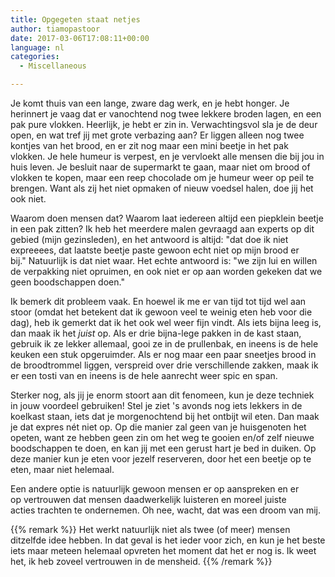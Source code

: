 ```yaml
---
title: Opgegeten staat netjes
author: tiamopastoor
date: 2017-03-06T17:08:11+00:00
language: nl
categories:
  - Miscellaneous

---
```

Je komt thuis van een lange, zware dag werk, en je hebt honger. Je herinnert je vaag dat er vanochtend nog twee lekkere broden lagen, en een pak pure vlokken. Heerlijk, je hebt er zin in. Verwachtingsvol sla je de deur open, en wat tref jij met grote verbazing aan? Er liggen alleen nog twee kontjes van het brood, en er zit nog maar een mini beetje in het pak vlokken. Je hele humeur is verpest, en je vervloekt alle mensen die bij jou in huis leven. Je besluit naar de supermarkt te gaan, maar niet om brood of vlokken te kopen, maar een reep chocolade om je humeur weer op peil te brengen. Want als zij het niet opmaken of nieuw voedsel halen, doe jij het ook niet.

Waarom doen mensen dat? Waarom laat iedereen altijd een piepklein beetje in een pak zitten? Ik heb het meerdere malen gevraagd aan experts op dit gebied (mijn gezinsleden), en het antwoord is altijd: "dat doe ik niet expreeees, dat laatste beetje paste gewoon echt niet op mijn brood er bij." Natuurlijk is dat niet waar. Het echte antwoord is: "we zijn lui en willen de verpakking niet opruimen, en ook niet er op aan worden gekeken dat we geen boodschappen doen."


Ik bemerk dit probleem vaak. En hoewel ik me er van tijd tot tijd wel aan stoor (omdat het betekent dat ik gewoon veel te weinig eten heb voor die dag), heb ik gemerkt dat ik het ook wel weer fijn vindt. Als iets bijna leeg is, dan maak ik het _juist_ op. Als er drie bijna-lege pakken in de kast staan, gebruik ik ze lekker allemaal, gooi ze in de prullenbak, en ineens is de hele keuken een stuk opgeruimder. Als er nog maar een paar sneetjes brood in de broodtrommel liggen, verspreid over drie verschillende zakken, maak ik er een tosti van en ineens is de hele aanrecht weer spic en span.

Sterker nog, als jij je enorm stoort aan dit fenomeen, kun je deze techniek in jouw voordeel gebruiken! Stel je ziet 's avonds nog iets lekkers in de koelkast staan, iets dat je morgenochtend bij het ontbijt wil eten. Dan maak je dat expres nét niet op. Op die manier zal geen van je huisgenoten het opeten, want ze hebben geen zin om het weg te gooien en/of zelf nieuwe boodschappen te doen, en kan jij met een gerust hart je bed in duiken. Op deze manier kun je eten voor jezelf reserveren, door het een beetje op te eten, maar niet helemaal.

Een andere optie is natuurlijk gewoon mensen er op aanspreken en er op vertrouwen dat mensen daadwerkelijk luisteren en moreel juiste acties trachten te ondernemen. Oh nee, wacht, dat was een droom van mij.

{{% remark %}}
Het werkt natuurlijk niet als twee (of meer) mensen ditzelfde idee hebben. In dat geval is het ieder voor zich, en kun je het beste iets maar meteen helemaal opvreten het moment dat het er nog is. Ik weet het, ik heb zoveel vertrouwen in de mensheid.
{{% /remark %}}